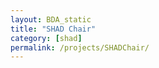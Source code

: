 ```yaml
---
layout: BDA_static
title: "SHAD Chair"
category: [shad]
permalink: /projects/SHADChair/
---
```

[//]: # (This date is approximate.)